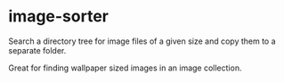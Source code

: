 # image-sorter

Search a directory tree for image files of a given size and copy them to a separate folder. 

Great for finding wallpaper sized images in an image collection. 